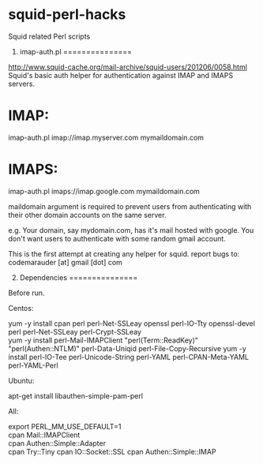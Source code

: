 squid-perl-hacks
================

Squid related Perl scripts

1. imap-auth.pl
===============

http://www.squid-cache.org/mail-archive/squid-users/201206/0058.html
Squid's basic auth helper for authentication against IMAP and IMAPS servers.

IMAP:
=====
imap-auth.pl imap://imap.myserver.com mymaildomain.com

IMAPS:
======
imap-auth.pl imaps://imap.google.com mymaildomain.com

maildomain argument is required to prevent users from authenticating with their other domain accounts
on the same server.

e.g.
Your domain, say mydomain.com, has it's mail hosted with google. You don't want users to authenticate
with some random gmail account.


This is the first attempt at creating any helper for squid.
report bugs to: codemarauder [at] gmail [dot] com

2. Dependencies
===============

Before run.

Centos: 
  
  yum -y install cpan perl perl-Net-SSLeay openssl perl-IO-Tty openssl-devel perl perl-Net-SSLeay perl-Crypt-SSLeay  
  yum -y install perl-Mail-IMAPClient  "perl(Term::ReadKey)"  "perl(Authen::NTLM)"  perl-Data-Uniqid  perl-File-Copy-Recursive 
  yum -y install perl-IO-Tee perl-Unicode-String  perl-YAML perl-CPAN-Meta-YAML perl-YAML-Perl  

Ubuntu:  
  
  apt-get install libauthen-simple-pam-perl 

All: 
  
  export PERL_MM_USE_DEFAULT=1  
  cpan  Mail::IMAPClient  
  cpan Authen::Simple::Adapter  
  cpan Try::Tiny 
  cpan IO::Socket::SSL 
  cpan Authen::Simple::IMAP 

